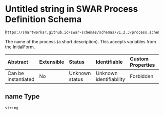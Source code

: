 # Untitled string in SWAR Process Definition Schema

```txt
https://smartworkar.github.io/swar-schemas/schemas/v1.2.3/process.schema.json#/properties/name
```

The name of the process (a short description). This accepts variables from the InitialForm.

| Abstract            | Extensible | Status         | Identifiable            | Custom Properties | Additional Properties | Access Restrictions | Defined In                                                                 |
| :------------------ | :--------- | :------------- | :---------------------- | :---------------- | :-------------------- | :------------------ | :------------------------------------------------------------------------- |
| Can be instantiated | No         | Unknown status | Unknown identifiability | Forbidden         | Allowed               | none                | [process.schema.json\*](../out/process.schema.json "open original schema") |

## name Type

`string`
